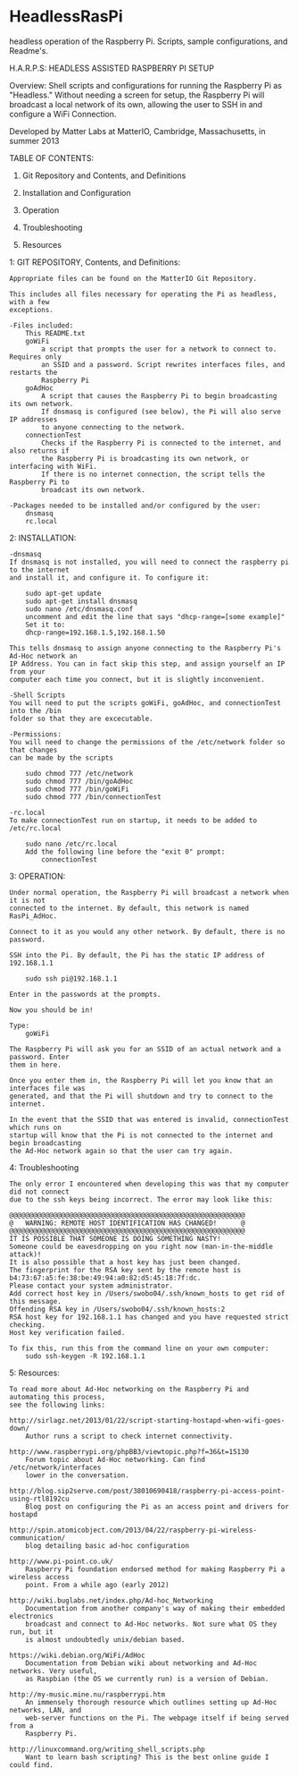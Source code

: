 HeadlessRasPi
=============


headless operation of the Raspberry Pi. Scripts, sample configurations, and Readme's.

H.A.R.P.S: HEADLESS ASSISTED RASPBERRY PI SETUP

Overview:
  Shell scripts and configurations for running the Raspberry Pi as "Headless." Without
	needing a screen for setup, the Raspberry Pi will broadcast a local network of its 
	own, allowing the user to SSH in and configure a WiFi Connection.

Developed by Matter Labs at MatterIO, Cambridge, Massachusetts, in summer 2013

TABLE OF CONTENTS:

1. Git Repository and Contents, and Definitions
	
2. Installation and Configuration
	
3. Operation
	
4. Troubleshooting
	
5. Resources



1: GIT REPOSITORY, Contents, and Definitions:

	Appropriate files can be found on the MatterIO Git Repository.

	This includes all files necessary for operating the Pi as headless, with a few
	exceptions.

	-Files included:
		This README.txt
		goWiFi
			a script that prompts the user for a network to connect to. Requires only
			an SSID and a password. Script rewrites interfaces files, and restarts the 
			Raspberry Pi
		goAdHoc
			A script that causes the Raspberry Pi to begin broadcasting its own network. 
			If dnsmasq is configured (see below), the Pi will also serve IP addresses
			to anyone connecting to the network.
		connectionTest
			Checks if the Raspberry Pi is connected to the internet, and also returns if
			the Raspberry Pi is broadcasting its own network, or interfacing with WiFi.
			If there is no internet connection, the script tells the Raspberry Pi to 
			broadcast its own network.

	-Packages needed to be installed and/or configured by the user:
		dnsmasq
		rc.local

2: INSTALLATION:

	-dnsmasq
	If dnsmasq is not installed, you will need to connect the raspberry pi to the internet
	and install it, and configure it. To configure it:

		sudo apt-get update
		sudo apt-get install dnsmasq
		sudo nano /etc/dnsmasq.conf
		uncomment and edit the line that says "dhcp-range=[some example]"
		Set it to:
		dhcp-range=192.168.1.5,192.168.1.50

	This tells dnsmasq to assign anyone connecting to the Raspberry Pi's Ad-Hoc network an
	IP Address. You can in fact skip this step, and assign yourself an IP from your
	computer each time you connect, but it is slightly inconvenient.

	-Shell Scripts
	You will need to put the scripts goWiFi, goAdHoc, and connectionTest into the /bin 
	folder so that they are excecutable.

	-Permissions:
	You will need to change the permissions of the /etc/network folder so that changes 
	can be made by the scripts

		sudo chmod 777 /etc/network
		sudo chmod 777 /bin/goAdHoc
		sudo chmod 777 /bin/goWiFi
		sudo chmod 777 /bin/connectionTest

	-rc.local
	To make connectionTest run on startup, it needs to be added to /etc/rc.local

		sudo nano /etc/rc.local
		Add the following line before the "exit 0" prompt:
			connectionTest


3: OPERATION:

	Under normal operation, the Raspberry Pi will broadcast a network when it is not 
	connected to the internet. By default, this network is named RasPi_AdHoc.

	Connect to it as you would any other network. By default, there is no password.

	SSH into the Pi. By default, the Pi has the static IP address of 192.168.1.1

		sudo ssh pi@192.168.1.1

	Enter in the passwords at the prompts.

	Now you should be in!

	Type:
		goWiFi

	The Raspberry Pi will ask you for an SSID of an actual network and a password. Enter
	them in here.

	Once you enter them in, the Raspberry Pi will let you know that an interfaces file was
	generated, and that the Pi will shutdown and try to connect to the internet.

	In the event that the SSID that was entered is invalid, connectionTest which runs on
	startup will know that the Pi is not connected to the internet and begin broadcasting
	the Ad-Hoc network again so that the user can try again.

4: Troubleshooting

	The only error I encountered when developing this was that my computer did not connect
	due to the ssh keys being incorrect. The error may look like this:

	@@@@@@@@@@@@@@@@@@@@@@@@@@@@@@@@@@@@@@@@@@@@@@@@@@@@@@@@@@@
	@ 	WARNING: REMOTE HOST IDENTIFICATION HAS CHANGED! 	  @
	@@@@@@@@@@@@@@@@@@@@@@@@@@@@@@@@@@@@@@@@@@@@@@@@@@@@@@@@@@@
	IT IS POSSIBLE THAT SOMEONE IS DOING SOMETHING NASTY!
	Someone could be eavesdropping on you right now (man-in-the-middle attack)!
	It is also possible that a host key has just been changed.
	The fingerprint for the RSA key sent by the remote host is
	b4:73:67:a5:fe:38:be:49:94:a0:82:d5:45:18:7f:dc.
	Please contact your system administrator.
	Add correct host key in /Users/swobo04/.ssh/known_hosts to get rid of this message.
	Offending RSA key in /Users/swobo04/.ssh/known_hosts:2
	RSA host key for 192.168.1.1 has changed and you have requested strict checking.
	Host key verification failed.

	To fix this, run this from the command line on your own computer:
		sudo ssh-keygen -R 192.168.1.1

5: Resources: 

	To read more about Ad-Hoc networking on the Raspberry Pi and automating this process,
	see the following links:

	http://sirlagz.net/2013/01/22/script-starting-hostapd-when-wifi-goes-down/
		Author runs a script to check internet connectivity.

	http://www.raspberrypi.org/phpBB3/viewtopic.php?f=36&t=15130
		Forum topic about Ad-Hoc networking. Can find /etc/network/interfaces
		lower in the conversation.

	http://blog.sip2serve.com/post/38010690418/raspberry-pi-access-point-using-rtl8192cu
		Blog post on configuring the Pi as an access point and drivers for hostapd

	http://spin.atomicobject.com/2013/04/22/raspberry-pi-wireless-communication/
		blog detailing basic ad-hoc configuration

	http://www.pi-point.co.uk/
		Raspberry Pi foundation endorsed method for making Raspberry Pi a wireless access
		point. From a while ago (early 2012)

	http://wiki.buglabs.net/index.php/Ad-hoc_Networking
		Documentation from another company's way of making their embedded electronics
		broadcast and connect to Ad-Hoc networks. Not sure what OS they run, but it 
		is almost undoubtedly unix/debian based.

	https://wiki.debian.org/WiFi/AdHoc
		Documentation from Debian wiki about networking and Ad-Hoc networks. Very useful,
		as Raspbian (the OS we currently run) is a version of Debian.

	http://my-music.mine.nu/raspberrypi.htm
		An immensely thorough resource which outlines setting up Ad-Hoc networks, LAN, and
		web-server functions on the Pi. The webpage itself if being served from a 
		Raspberry Pi.

	http://linuxcommand.org/writing_shell_scripts.php
		Want to learn bash scripting? This is the best online guide I could find.
